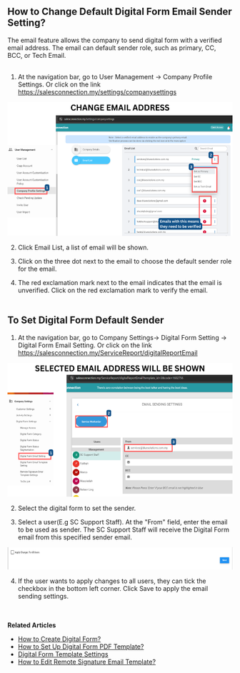 


## How to Change Default Digital Form Email Sender Setting?

The email feature allows the company to send digital form with a verified email address. The email can default sender role, such as primary, CC, BCC, or Tech Email. <br><br>

1. At the navigation bar, go to User Management -> Company Profile Settings. Or click on the link https://salesconnection.my/settings/companysettings <br>

<p align="center">
  <img src="img2/first - change email.png" alt="Change email 1" width="600" height="300">
</p>

2. Click Email List, a list of email will be shown. <br>

3. Click on the three dot next to the email to choose the default sender role for the email. <br>

4. The red exclamation mark next to the email indicates that the email is unverified. Click on the red exclamation mark to verify the email. <br><br>

## To Set Digital Form Default Sender

1. At the navigation bar, go to Company Settings-> Digital Form Setting -> Digital Form Email Setting. Or click on the link https://salesconnection.my/ServiceReport/digitalReportEmail<br>

<p align="center">
  <img src="img2/second - change email.png" alt="Change email 2" width="600" height="300">
</p>

2. Select the digital form to set the sender. <br>

3. Select a user(E.g SC Support Staff). At the "From" field, enter the email to be used as sender. The SC Support Staff will receive the Digital Form email from this specified sender email.<br>
   
<p align="center">
  <img src="img2/third - change email.png" alt="Change email 3" width="600" height="50">
</p>

4. If the user wants to apply changes to all users, they can tick the checkbox in the bottom left corner. Click Save to apply the email sending settings.
<br><br><br>

**Related Articles**
- [How to Create Digital Form?](Create_Digital_Form.md)
- [How to Set Up Digital Form PDF Template?](Create_PDF.md)
- [Digital Form Template Settings](Digital_Form_Template_Settings.md)
- [How to Edit Remote Signature Email Template?](Edit_Remote_Signature_Email_Template.md)
